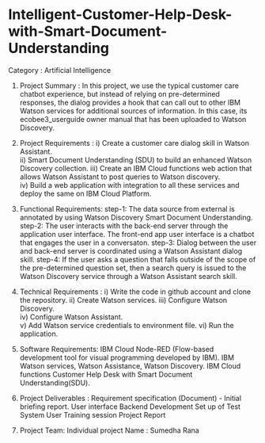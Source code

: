 # Intelligent-Customer-Help-Desk-with-Smart-Document-Understanding
Category : Artificial Intelligence 
1. Project Summary : 
  In this project, we use the typical customer care chatbot experience, but instead of relying on pre-determined responses,     the dialog provides a hook that can call out to other IBM Watson services for additional sources of information. In this       case, its ecobee3_userguide owner manual that has been uploaded to Watson Discovery. 
  
2. Project Requirements :
  i) Create a customer care dialog skill in Watson Assistant.  
  ii) Smart Document Understanding (SDU) to build an enhanced Watson Discovery collection. 
  iii) Create an IBM Cloud functions web action that allows Watson Assistant to post queries to Watson discovery.  
  iv) Build a web application with integration to all these services and deploy the same on IBM Cloud Platform.  
  
3. Functional Requirements: 
  step-1: The data source from external is annotated by using Watson Discovery Smart Document Understanding. 
  step-2: The user interacts with the back-end server through the application user interface. The front-end app user interface           is a chatbot that engages the user in a conversaton. 
  step-3: Dialog between the user and back-end server is coordinated using a Watson Assistant dialog skill. 
  step-4: If the user asks a question that falls outside of the scope of the pre-determined question set, then a search query           is issued to the Watson Discovery service through a Watson Assistant search skill.
  
4. Technical Requirements : 
  i) Write the code in github account and clone the repository. 
  ii) Create Watson services. 
  iii) Configure Watson Discovery.  
  iv) Configure Watson Assistant.  
  v) Add Watson service credentials to environment file. 
  vi) Run the application. 
  
5. Software Requirements: 
  IBM Cloud  Node-RED (Flow-based development tool for visual programming developed by IBM). 
  IBM Watson services, Watson Assistance, Watson Discovery. 
  IBM Cloud functions  Customer Help Desk with Smart Document Understanding(SDU). 
  
6. Project Deliverables :
  Requirement specification (Document) - Initial briefing report. 
  User interface  Backend Development  Set up of Test System  User Training session  Project Report  
  
7. Project Team: Individual project 
      Name : Sumedha Rana  
      

